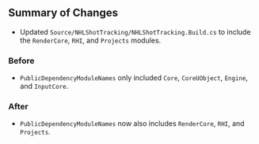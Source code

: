 ## Summary of Changes

- Updated `Source/NHLShotTracking/NHLShotTracking.Build.cs` to include the `RenderCore`, `RHI`, and `Projects` modules.

### Before
- `PublicDependencyModuleNames` only included `Core`, `CoreUObject`, `Engine`, and `InputCore`.

### After
- `PublicDependencyModuleNames` now also includes `RenderCore`, `RHI`, and `Projects`.